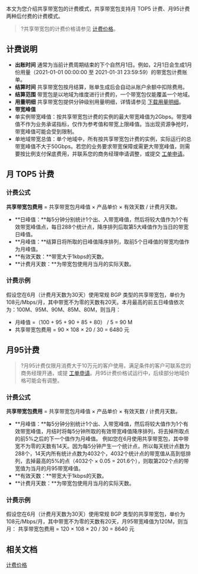 本文为您介绍共享带宽包的计费模式，共享带宽包支持月 TOP5 计费、月95计费两种后付费的计费模式。
>?共享带宽包的计费价格请参见 [计费价格](https://cloud.tencent.com/document/product/684/15255)。
>

## 计费说明
- **出账时间**
  通常为当前计费周期结束的下个自然月1日。例如，2月1日会生成1月份用量（2021-01-01 00:00:00 至 2021-01-31 23:59:59）的带宽包计费账单。
- **结算时间**
  共享带宽包按月结算，账单生成后会自动从账户余额中扣除费用。
- **结算范围**
  带宽包是以地域为维度进行计费的，一个带宽包仅能覆盖一个地域。
- **用量明细**
  共享带宽包提供分钟级别用量明细，详情请参见 [下载用量明细](https://cloud.tencent.com/document/product/684/47349)。
- **带宽峰值**
 - 单实例带宽峰值：按共享带宽包计费的实例的最大带宽峰值为2Gbps。带宽峰值不作为业务承诺指标，仅作为参考值和带宽上限峰值。当出现资源争抢时，带宽峰值可能会受到限制。
 - 单地域带宽总值：单个地域中，所有按共享带宽包计费的实例，实际运行的总带宽峰值不大于50Gbps。若您的业务要求带宽保障或需更大带宽峰值，则需要按比例支付保底费用，并联系您的商务经理申请调整，或提交 [工单申请](https://console.cloud.tencent.com/workorder/category)。

## 月 TOP5 计费[](id:mtop5)

### 计费公式
**共享带宽包费用** = 共享带宽包月峰值 × 产品单价 × 有效天数 / 计费月天数。
- **日峰值：**每5分钟分别统计1个出、入带宽峰值，然后将较大值作为1个有效带宽峰值点，每日288个统计点，降序排列后取第5大峰值作为当日的带宽日峰值。
- **月峰值：**结算日将所取的日峰值降序排列，取前5个日峰值的带宽均值作为月峰值。
- **有效天数：**带宽大于1kbps的天数。
- **计费月天数：**为带宽包使用月当月的实际天数。

### 计费示例
假设您在6月（计费月天数为30天）使用常规 BGP 类型的共享带宽包，单价为108元/Mbps/月，其中带宽不为零的天数有20天。本月最高的前五日峰值依次为：100M、95M、90M、85M、80M，则当月：
- 月峰值 =（100 + 95 + 90 + 85 + 80） / 5 = 90 M
- 共享带宽包费用 = 90 × 108 × 20 / 30 = 6480 元

## 月95计费[](id:m95)
>?月95计费仅限月消费大于10万元的客户使用，满足条件的客户可联系您的商务经理开通，或提 [工单申请](https://console.cloud.tencent.com/workorder/category)。月95计费价格试运行中，后续部分地域价格可能会有调整。

### 计费公式
**共享带宽包费用** = 共享带宽包月峰值 × 产品单价 × 有效天数 / 计费月天数。
- **月峰值：**每5分钟分别统计1个出、入带宽峰值，然后将较大值作为1个有效带宽峰值，月结时将每5分钟所取的有效带宽峰值降序排列，将去掉所取点的前5%之后的下一个值作为月峰值。
例如您在6月使用共享带宽包，其中带宽不为零的天数有14天。因为每5分钟产生一个统计点，所以每天统计点数为288个，14天内所有统计点数为4032个，4032个统计点的带宽值从高到低排列，去掉最高的5%的点（4032个 × 0.05 = 201.6个），则取第202个点的带宽值为当月的月95带宽峰值。
- **有效天数：**带宽大于1kbps的天数。
- **计费月天数：**为带宽包使用月当月的实际天数。

### 计费示例
假设您在6月（计费月天数为30天）使用常规 BGP 类型的共享带宽包，单价为108元/Mbps/月，其中带宽不为零的天数有20天，月95带宽峰值为120M，则当月：
共享带宽包费用 = 120 × 108 × 20 / 30 =  8640 元

## 相关文档
[计费价格](https://cloud.tencent.com/document/product/684/15255)

